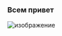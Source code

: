 ### Всем привет 

![изображение](https://github.com/SurkovAlexey/SurkovAlexey/assets/133164655/8a12f5a0-1198-4a6a-82be-0af63a747792)

<!--
**SurkovAlexey/SurkovAlexey** is a ✨ _special_ ✨ repository because its `README.md` (this file) appears on your GitHub profile.

Here are some ideas to get you started:

- 🔭 I’m currently working on ...
- 🌱 I’m currently learning ...
- 👯 I’m looking to collaborate on ...
- 🤔 I’m looking for help with ...
- 💬 Ask me about ...
- 📫 How to reach me: ...
- 😄 Pronouns: ...
- ⚡ Fun fact: ...
-->
